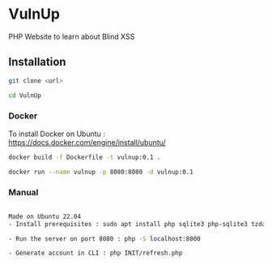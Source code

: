# VulnUp

PHP Website to learn about Blind XSS

## Installation

``` bash
git clone <url>

cd VulnUp
```

### Docker
To install Docker on Ubuntu : https://docs.docker.com/engine/install/ubuntu/

``` bash
docker build -f Dockerfile -t vulnup:0.1 .

docker run --name vulnup -p 8080:8080 -d vulnup:0.1
```

### Manual

``` bash

Made on Ubuntu 22.04
- Install prerequisites : sudo apt install php sqlite3 php-sqlite3 tzdata

- Run the server on port 8080 : php -S localhost:8000

- Generate account in CLI : php INIT/refresh.php
```